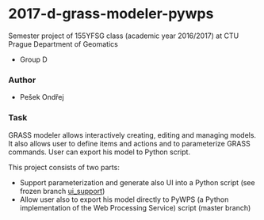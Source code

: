 # 2017-d-grass-modeler-pywps

Semester project of 155YFSG class (academic year 2016/2017) at CTU Prague
Department of Geomatics

* Group D

### Author

* Pešek Ondřej

### Task

GRASS modeler allows interactively creating, editing and managing models. It
also allows user to define items and actions and to parameterize GRASS
commands. User can export his model to Python script.

This project consists of two parts:

 * Support parameterization and generate also UI into a Python script (see
  frozen branch
  [ui_support](https://github.com/ctu-yfsg/2017-d-grass-modeler-pywps/tree/ui_support))
 * Allow user also to export his model directly to PyWPS (a Python
  implementation of the Web Processing Service) script (master branch)
